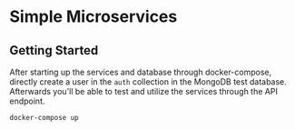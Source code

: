 # Simple Microservices

## Getting Started

After starting up the services and database through docker-compose, directly create a user in the `auth` collection in the MongoDB test database. Afterwards you'll be able to test and utilize the services through the API endpoint.
```bash
docker-compose up
```
